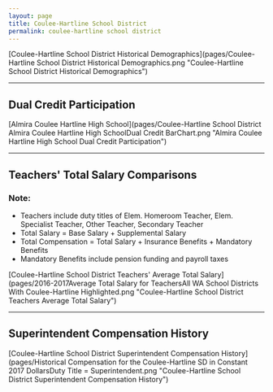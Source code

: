 ```yaml
---
layout: page
title: Coulee-Hartline School District
permalink: coulee-hartline school district
---
```



[Coulee-Hartline School District Historical Demographics](pages/Coulee-Hartline School District Historical Demographics.png "Coulee-Hartline School District Historical Demographics")

___

## Dual Credit Participation

[Almira Coulee Hartline High School](pages/Coulee-Hartline School District Almira Coulee Hartline High SchoolDual Credit BarChart.png "Almira Coulee Hartline High School Dual Credit Participation")


___

## Teachers' Total Salary Comparisons
### Note:
- Teachers include duty titles of Elem. Homeroom Teacher, Elem. Specialist Teacher, Other Teacher, Secondary Teacher
- Total Salary = Base Salary + Supplemental Salary
- Total Compensation = Total Salary + Insurance Benefits + Mandatory Benefits
- Mandatory Benefits include pension funding and payroll taxes

[Coulee-Hartline School District Teachers' Average Total Salary](pages/2016-2017Average Total Salary for TeachersAll WA School Districts With Coulee-Hartline Highlighted.png "Coulee-Hartline School District Teachers Average Total Salary")


___

## Superintendent Compensation History

[Coulee-Hartline School District Superintendent Compensation History](pages/Historical Compensation for the Coulee-Hartline SD in Constant 2017 DollarsDuty Title = Superintendent.png "Coulee-Hartline School District Superintendent Compensation History")

